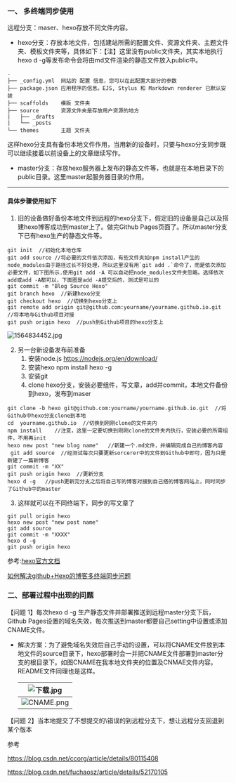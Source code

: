 ###  一、 多终端同步使用

远程分支：maser、hexo存放不同文件内容。

- hexo分支：存放本地文件，包括建站所需的配置文件、资源文件夹、主题文件夹、模板文件夹等，具体如下：【注】这里没有public文件夹，其实本地执行hexo d -g等发布命令会将由md文件渲染的静态文件放入public中。

```
.
├── _config.yml  网站的 配置 信息，您可以在此配置大部分的参数
├── package.json 应用程序的信息。EJS, Stylus 和 Markdown renderer 已默认安装
├── scaffolds    模版 文件夹
├── source       资源文件夹是存放用户资源的地方
|   ├── _drafts
|   └── _posts
└── themes       主题 文件夹
```

这样hexo分支具有备份本地文件作用，当用新的设备时，只要与hexo分支同步既可以继续接着以前设备上的文章继续写作。

- master分支：存放hexo服务器上发布的静态文件等，也就是在本地目录下的public目录。这里master起服务器目录的作用。

----

#### 具体步骤使用如下



1. 旧的设备做好备份本地文件到远程的hexo分支下，假定旧的设备是自己以及搭建hexo博客成功到master上了。做完Github Pages页面了。所以master分支下已有hexo生产的静态文件等。
```shell
git init  //初始化本地仓库
git add source //将必要的文件依次添加，有些文件夹如npm install产生的node_modules由于路径过长不好处理，所以这里没有用`git add .`命令了，而是依次添加必要文件，如下图所示.使用git add -A 可以自动把node_modules文件夹忽略。选择依次add或add -A都可以，下面图是add -A提交后的，测试是可以的
git commit -m "Blog Source Hexo"
git branch hexo  //新建hexo分支
git checkout hexo  //切换到hexo分支上
git remote add origin git@github.com:yourname/yourname.github.io.git  //将本地与Github项目对接
git push origin hexo  //push到Github项目的hexo分支上

```
![1564834452.jpg](https://i.loli.net/2019/08/03/y3WE4btpfas981U.png)

2. 另一台新设备发布前准备
   1. 安装node.js  https://nodejs.org/en/download/
   2. 安装hexo  npm install hexo -g
   3. 安装git
   4. clone hexo分支，安装必要组件，写文章，add并commit，本地文件备份到hexo，发布到maser
```shell
git clone -b hexo git@github.com:yourname/yourname.github.io.git  //将Github中hexo分支clone到本地
cd  yourname.github.io  //切换到刚刚clone的文件夹内
npm install    //注意，这里一定要切换到刚刚clone的文件夹内执行，安装必要的所需组件，不用再init
hexo new post "new blog name"   //新建一个.md文件，并编辑完成自己的博客内容
 git add source  //经测试每次只要更新sorcerer中的文件到Github中即可，因为只是新建了一篇新博客
git commit -m "XX"
git push origin hexo  //更新分支
hexo d -g   //push更新完分支之后将自己写的博客对接到自己搭的博客网站上，同时同步了Github中的master
```

3. 这样就可以在不同终端下，同步的写文章了
```shell
git pull origin hexo
hexo new post "new post name"
git add source
git commit -m "XXXX"
hexo d -g
git push origin hexo
```



参考:[hexo官方文档](https://hexo.io/zh-cn/docs/) 

[如何解决github+Hexo的博客多终端同步问题](https://blog.csdn.net/Monkey_LZL/article/details/60870891)



### 二、部署过程中出现的问题
【问题 1】每次hexo d -g 生产静态文件并部署推送到远程master分支下后，Github Pages设置的域名失效，每次推送到master都要自己setting中设置或添加CNAME文件。
- 解决方案：为了避免域名失效后自己手动的设置，可以将CNAME文件放到本地文件的source目录下，hexo部署时会一并把CNAME文件部署到master分支的根目录下。如图CNAME在我本地文件夹的位置及CNMAE文件内容。README文件同理也是这样。

  | ![下载.jpg](https://i.loli.net/2019/08/04/yzgJrMOTnKWhfp9.jpg) |
  | ---- |
  |   ![CNAME.png](https://i.loli.net/2019/08/04/W3sui1HbTRSzvo9.png)   |



【问题 2】当本地提交了不想提交的\错误的到远程分支下，想让远程分支回退到某个版本 

参考

https://blog.csdn.net/ccorg/article/details/80115408

https://blog.csdn.net/fuchaosz/article/details/52170105















